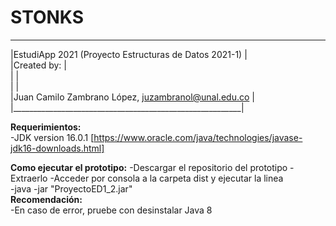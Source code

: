 # STONKS
 _________________________________________________________   
|EstudiApp 2021 (Proyecto Estructuras de Datos 2021-1)    |   
|Created by:                                              |   
|                                                         |  
|                                                         |   
|Juan Camilo Zambrano López, juzambranol@unal.edu.co      |   
|_________________________________________________________|   

**Requerimientos:**  
-JDK version 16.0.1 [https://www.oracle.com/java/technologies/javase-jdk16-downloads.html]  


**Como ejecutar el prototipo:**
-Descargar el repositorio del prototipo
-Extraerlo
-Acceder por consola a la carpeta dist y ejecutar la linea  
-java -jar "ProyectoED1_2.jar"  
**Recomendación:**  
-En caso de error, pruebe con desinstalar Java 8   

